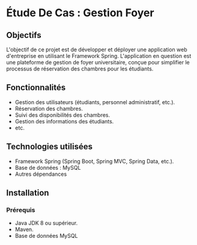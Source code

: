 # Étude De Cas : Gestion Foyer

## Objectifs

L'objectif de ce projet est de développer et déployer une application web d'entreprise en utilisant le Framework Spring. L'application en question est une plateforme de gestion de foyer universitaire, conçue pour simplifier le processus de réservation des chambres pour les étudiants.

## Fonctionnalités

- Gestion des utilisateurs (étudiants, personnel administratif, etc.).
- Réservation des chambres.
- Suivi des disponibilités des chambres.
- Gestion des informations des étudiants.
- etc.

## Technologies utilisées

- Framework Spring (Spring Boot, Spring MVC, Spring Data, etc.).
- Base de données : MySQL
- Autres dépendances  

## Installation

### Prérequis

- Java JDK 8 ou supérieur.
- Maven.
- Base de données MySQL

